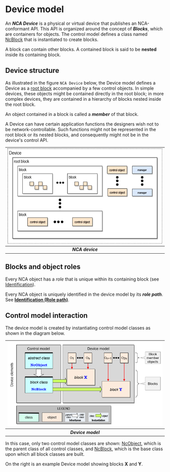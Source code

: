 # Device model

An _**NCA Device**_ is a physical or virtual device that publishes an NCA-conformant API. This API is organized around the concept of _**Blocks**_, which are containers for objects. The control model defines a class named [NcBlock](https://specs.amwa.tv/ms-05-02/branches/v1.0.x/docs/Framework.html#ncblock) that is instantiated to create blocks.

A block can contain other blocks. A contained block is said to be **nested** inside its containing block.

## Device structure

As illustrated in the figure `NCA Device` below, the Device model defines a Device as a [root block](https://specs.amwa.tv/ms-05-02/branches/v1.0.x/docs/Blocks.html) accompanied by a few control objects. In simple devices, these objects might be contained directly in the root block; in more complex devices, they are contained in a hierarchy of blocks nested inside the root block.

An object contained in a block is called a _**member**_ of that block.

A Device can have certain application functions the designers wish not to be network-controllable. Such functions might not be represented in the root block or its nested blocks, and consequently might not be in the device's control API.

| ![NCA device](images/Device.png) |
|:--:|
| _**NCA device**_ |

## Blocks and object roles

Every NCA object has a _role_ that is unique within its containing block (see [Identification](Identification.md)).

Every NCA object is uniquely identified in the device model by its _**role path**_. See [**Identification (Role path)**](Identification.md).

## Control model interaction

The device model is created by instantiating control model classes as shown in the diagram below.

| ![Device model](images/DeviceModel.png) |
|:--:|
| _**Device model**_ |

In this case, only two control model classes are shown: [NcObject](https://specs.amwa.tv/ms-05-02/branches/v1.0.x/docs/Framework.html#ncobject), which is the parent class of all control classes, and [NcBlock](https://specs.amwa.tv/ms-05-02/branches/v1.0.x/docs/Framework.html#ncblock), which is the base class upon which all block classes are built.

On the right is an example Device model showing blocks **X** and **Y**.
